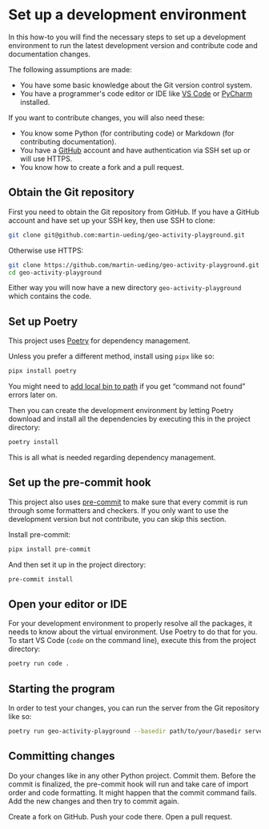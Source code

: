 # Set up a development environment

In this how-to you will find the necessary steps to set up a development environment to run the latest development version and contribute code and documentation changes.

The following assumptions are made:

- You have some basic knowledge about the Git version control system.
- You have a programmer's code editor or IDE like [VS Code](https://code.visualstudio.com/) or [PyCharm](https://www.jetbrains.com/pycharm/download/?section=linux) installed.

If you want to contribute changes, you will also need these:

- You know some Python (for contributing code) or Markdown (for contributing documentation).
- You have a [GitHub](https://github.com/) account and have authentication via SSH set up or will use HTTPS.
- You know how to create a fork and a pull request.

## Obtain the Git repository

First you need to obtain the Git repository from GitHub. If you have a GitHub account and have set up your SSH key, then use SSH to clone:

```bash
git clone git@github.com:martin-ueding/geo-activity-playground.git
```

Otherwise use HTTPS:

```bash
git clone https://github.com/martin-ueding/geo-activity-playground.git
cd geo-activity-playground
```

Either way you will now have a new directory `geo-activity-playground` which contains the code.

## Set up Poetry

This project uses [Poetry](https://python-poetry.org/) for dependency management.

Unless you prefer a different method, install using `pipx` like so:

```bash
pipx install poetry
```

You might need to [add local bin to path](add-local-bin-to-path.md) if you get “command not found” errors later on.

Then you can create the development environment by letting Poetry download and install all the dependencies by executing this in the project directory:

```bash
poetry install
```

This is all what is needed regarding dependency management.

## Set up the pre-commit hook

This project also uses [pre-commit](https://pre-commit.com/) to make sure that every commit is run through some formatters and checkers. If you only want to use the development version but not contribute, you can skip this section.

Install pre-commit:

```bash
pipx install pre-commit
```

And then set it up in the project directory:

```bash
pre-commit install
```

## Open your editor or IDE

For your development environment to properly resolve all the packages, it needs to know about the virtual environment. Use Poetry to do that for you. To start VS Code (`code` on the command line), execute this from the project directory:

```bash
poetry run code .
```

## Starting the program

In order to test your changes, you can run the server from the Git repository like so:

```bash
poetry run geo-activity-playground --basedir path/to/your/basedir serve
```

## Committing changes

Do your changes like in any other Python project. Commit them. Before the commit is finalized, the pre-commit hook will run and take care of import order and code formatting. It might happen that the commit command fails. Add the new changes and then try to commit again.

Create a fork on GitHub. Push your code there. Open a pull request.